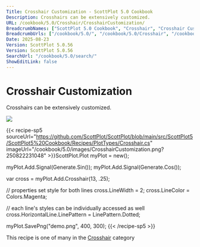 ```yaml
---
Title: Crosshair Customization - ScottPlot 5.0 Cookbook
Description: Crosshairs can be extensively customized.
URL: /cookbook/5.0/Crosshair/CrosshairCustomization/
BreadcrumbNames: ["ScottPlot 5.0 Cookbook", "Crosshair", "Crosshair Customization"]
BreadcrumbUrls: ["/cookbook/5.0/", "/cookbook/5.0/Crosshair", "/cookbook/5.0/Crosshair/CrosshairCustomization"]
Date: 2025-08-23
Version: ScottPlot 5.0.56
Version: ScottPlot 5.0.56
SearchUrl: "/cookbook/5.0/search/"
ShowEditLink: false
---
```



<div class='d-flex align-items-center mt-5'>
<h1 class='me-2 text-dark my-0 border-0'>Crosshair Customization</h1>
</div>

Crosshairs can be extensively customized.

[![](/cookbook/5.0/images/CrosshairCustomization.png?250822231048)](/cookbook/5.0/images/CrosshairCustomization.png?250822231048)

{{< recipe-sp5 sourceUrl="https://github.com/ScottPlot/ScottPlot/blob/main/src/ScottPlot5/ScottPlot5%20Cookbook/Recipes/PlotTypes/Crosshair.cs" imageUrl="/cookbook/5.0/images/CrosshairCustomization.png?250822231048" >}}ScottPlot.Plot myPlot = new();

myPlot.Add.Signal(Generate.Sin());
myPlot.Add.Signal(Generate.Cos());

var cross = myPlot.Add.Crosshair(13, .25);

// properties set style for both lines
cross.LineWidth = 2;
cross.LineColor = Colors.Magenta;

// each line's styles can be individually accessed as well
cross.HorizontalLine.LinePattern = LinePattern.Dotted;

myPlot.SavePng("demo.png", 400, 300);
{{< /recipe-sp5 >}}

<div class='my-5 text-center'>This recipe is one of many in the <a href='/cookbook/5.0/Crosshair'>Crosshair</a> category</div>


